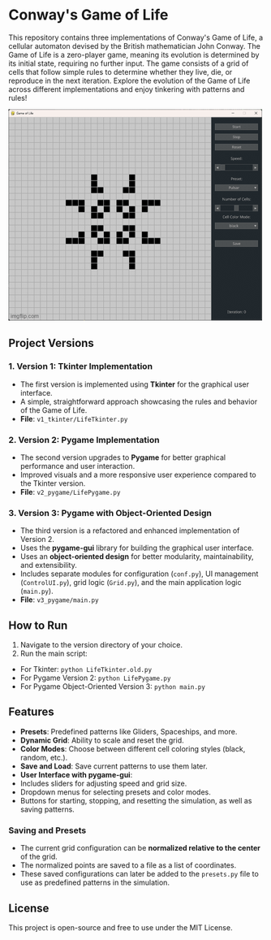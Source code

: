 # Conway's Game of Life

This repository contains three implementations of Conway's Game of Life, a cellular automaton devised by the British mathematician John Conway. The Game of Life is a zero-player game, meaning its evolution is determined by its initial state, requiring no further input. The game consists of a grid of cells that follow simple rules to determine whether they live, die, or reproduce in the next iteration.
Explore the evolution of the Game of Life across different implementations and enjoy tinkering with patterns and rules!

![Game of Life Simulation](/game.gif)

## Project Versions

### 1. Version 1: Tkinter Implementation
- The first version is implemented using **Tkinter** for the graphical user interface.
- A simple, straightforward approach showcasing the rules and behavior of the Game of Life.
- **File**: `v1_tkinter/LifeTkinter.py`

### 2. Version 2: Pygame Implementation
- The second version upgrades to **Pygame** for better graphical performance and user interaction.
- Improved visuals and a more responsive user experience compared to the Tkinter version.
- **File**: `v2_pygame/LifePygame.py`

### 3. Version 3: Pygame with Object-Oriented Design
- The third version is a refactored and enhanced implementation of Version 2.
- Uses the **pygame-gui** library for building the graphical user interface.
- Uses an **object-oriented design** for better modularity, maintainability, and extensibility.
- Includes separate modules for configuration (`conf.py`), UI management (`ControlUI.py`), grid logic (`Grid.py`), and the main application logic (`main.py`).
- **File**: `v3_pygame/main.py`



## How to Run

1. Navigate to the version directory of your choice.
2. Run the main script:
 - For Tkinter: `python LifeTkinter.old.py`
 - For Pygame Version 2: `python LifePygame.py`
 - For Pygame Object-Oriented Version 3: `python main.py`

## Features

- **Presets**: Predefined patterns like Gliders, Spaceships, and more.
- **Dynamic Grid**: Ability to scale and reset the grid.
- **Color Modes**: Choose between different cell coloring styles (black, random, etc.).
- **Save and Load**: Save current patterns to use them later.
- **User Interface with pygame-gui**:
- Includes sliders for adjusting speed and grid size.
- Dropdown menus for selecting presets and color modes.
- Buttons for starting, stopping, and resetting the simulation, as well as saving patterns.

### Saving and Presets
- The current grid configuration can be **normalized relative to the center** of the grid. 
- The normalized points are saved to a file as a list of coordinates.
- These saved configurations can later be added to the `presets.py` file to use as predefined patterns in the simulation.



## License

This project is open-source and free to use under the MIT License.
